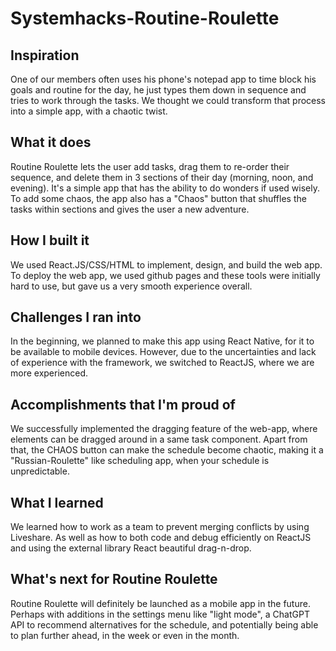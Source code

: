 # Systemhacks-Routine-Roulette
## Inspiration
One of our members often uses his phone's notepad app to time block his goals and routine for the day, he just types them down in sequence and tries to work through the tasks. We thought we could transform that process into a simple app, with a chaotic twist.

## What it does
Routine Roulette lets the user add tasks, drag them to re-order their sequence, and delete them in 3 sections of their day (morning, noon, and evening). It's a simple app that has the ability to do wonders if used wisely. To add some chaos, the app also has a "Chaos" button that shuffles the tasks within sections and gives the user a new adventure. 

## How I built it
We used React.JS/CSS/HTML to implement, design, and build the web app. To deploy the web app, we used github pages and these tools were initially hard to use, but gave us a very smooth experience overall.

## Challenges I ran into
In the beginning, we planned to make this app using React Native, for it to be available to mobile devices. However, due to the uncertainties and lack of experience with the framework, we switched to ReactJS, where we are more experienced. 

## Accomplishments that I'm proud of
We successfully implemented the dragging feature of the web-app, where elements can be dragged around in a same task component. Apart from that, the CHAOS button can make the schedule become chaotic, making it a "Russian-Roulette" like scheduling app, when your schedule is unpredictable.

## What I learned
We learned how to work as a team to prevent merging conflicts by using Liveshare. As well as how to both code and debug efficiently on ReactJS and using the external library React beautiful drag-n-drop. 

## What's next for Routine Roulette
Routine Roulette will definitely be launched as a mobile app in the future. Perhaps with additions in the settings menu like "light mode", a ChatGPT API to recommend alternatives for the schedule, and potentially being able to plan further ahead, in the week or even in the month. 
